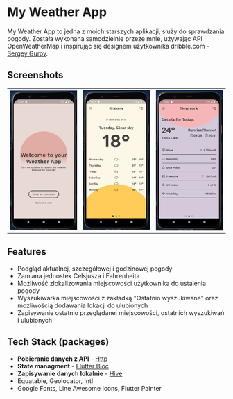 
# My Weather App

My Weather App to jedna z moich starszych aplikacji, służy do sprawdzania pogody. Została wykonana samodzielnie przeze mnie, używając API OpenWeatherMap i inspirując się designem użytkownika dribble.com - [Sergey Gurov](https://dribbble.com/shots/3735400-Weather-App).


## Screenshots

|  |  |  |
|:---:|:---:|:---:|
| ![App Screenshot](readme_assets/screenshot1.png) | ![App Screenshot](readme_assets/screenshot2.png) | ![App Screenshot](readme_assets/screenshot3.png) |

## Features

- Podgląd aktualnej, szczegółowej i godzinowej pogody
- Zamiana jednostek Celsjusza i Fahrenheita
- Możliwość zlokalizowania miejscowości użytkownika do ustalenia pogody
- Wyszukiwarka miejscowości z zakładką "Ostatnio wyszukiwane" oraz możliwością dodawania lokacji do ulubionych
- Zapisywanie ostatnio przeglądanej miejscowości, ostatnich wyszukiwań i ulubionych


## Tech Stack (packages)

 - **Pobieranie danych z API** - [Http](https://pub.dev/packages/http)
 - **State managment** - [Flutter Bloc](https://pub.dev/packages/flutter_bloc)
 - **Zapisywanie danych lokalnie** - [Hive](https://pub.dev/packages/hive)
 - Equatable, Geolocator, Intl
 - Google Fonts, Line Awesome Icons, Flutter Painter
